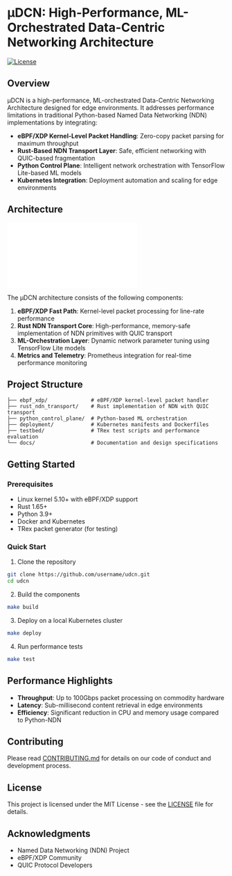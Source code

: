 # μDCN: High-Performance, ML-Orchestrated Data-Centric Networking Architecture

[![License](https://img.shields.io/badge/license-MIT-blue.svg)](LICENSE)

## Overview

μDCN is a high-performance, ML-orchestrated Data-Centric Networking Architecture designed for edge environments. It addresses performance limitations in traditional Python-based Named Data Networking (NDN) implementations by integrating:

- **eBPF/XDP Kernel-Level Packet Handling**: Zero-copy packet parsing for maximum throughput
- **Rust-Based NDN Transport Layer**: Safe, efficient networking with QUIC-based fragmentation
- **Python Control Plane**: Intelligent network orchestration with TensorFlow Lite-based ML models
- **Kubernetes Integration**: Deployment automation and scaling for edge environments

## Architecture

![μDCN Architecture](docs/architecture.md)

The μDCN architecture consists of the following components:

1. **eBPF/XDP Fast Path**: Kernel-level packet processing for line-rate performance
2. **Rust NDN Transport Core**: High-performance, memory-safe implementation of NDN primitives with QUIC transport
3. **ML-Orchestration Layer**: Dynamic network parameter tuning using TensorFlow Lite models
4. **Metrics and Telemetry**: Prometheus integration for real-time performance monitoring

## Project Structure

```
├── ebpf_xdp/              # eBPF/XDP kernel-level packet handler
├── rust_ndn_transport/    # Rust implementation of NDN with QUIC transport
├── python_control_plane/  # Python-based ML orchestration
├── deployment/            # Kubernetes manifests and Dockerfiles
├── testbed/               # TRex test scripts and performance evaluation
└── docs/                  # Documentation and design specifications
```

## Getting Started

### Prerequisites

- Linux kernel 5.10+ with eBPF/XDP support
- Rust 1.65+
- Python 3.9+
- Docker and Kubernetes
- TRex packet generator (for testing)

### Quick Start

1. Clone the repository
```bash
git clone https://github.com/username/udcn.git
cd udcn
```

2. Build the components
```bash
make build
```

3. Deploy on a local Kubernetes cluster
```bash
make deploy
```

4. Run performance tests
```bash
make test
```

## Performance Highlights

- **Throughput**: Up to 100Gbps packet processing on commodity hardware
- **Latency**: Sub-millisecond content retrieval in edge environments
- **Efficiency**: Significant reduction in CPU and memory usage compared to Python-NDN

## Contributing

Please read [CONTRIBUTING.md](CONTRIBUTING.md) for details on our code of conduct and development process.

## License

This project is licensed under the MIT License - see the [LICENSE](LICENSE) file for details.

## Acknowledgments

- Named Data Networking (NDN) Project
- eBPF/XDP Community
- QUIC Protocol Developers
